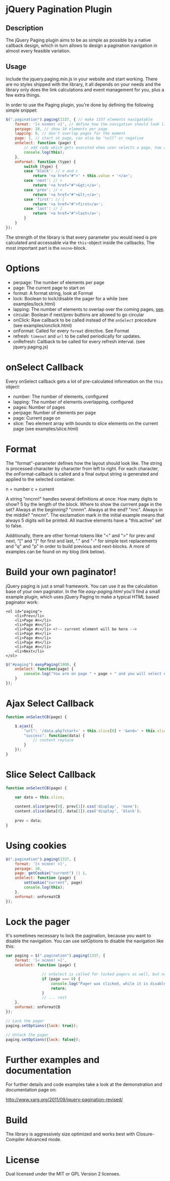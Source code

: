 jQuery Pagination Plugin
====================

Description
-----------
The jQuery Paging plugin aims to be as simple as possible by a native callback design, which in turn allows to design a pagination navigation in almost every feasible variation.

Usage
-----
Include the jquery.paging.min.js in your website and start working. There are no styles shipped with the library, it all depends on your needs and the library only does the link calculations and event management for you, plus a few extra things.

In order to use the Paging plugin, you're done by defining the following simple snippet:

```javascript
$(".pagination").paging(1337, { // make 1337 elements navigatable
	format: '[< ncnnn! >]', // define how the navigation should look like and in which order onFormat() get's called
	perpage: 10, // show 10 elements per page
	lapping: 0, // don't overlap pages for the moment
	page: 1, // start at page, can also be "null" or negative
	onSelect: function (page) {
		// add code which gets executed when user selects a page, how about $.ajax() or $(...).slice()?
		console.log(this);
	},
	onFormat: function (type) {
		switch (type) {
		case 'block': // n and c
			return '<a href="#">' + this.value + '</a>';
		case 'next': // >
			return '<a href="#">&gt;</a>';
		case 'prev': // <
			return '<a href="#">&lt;</a>';
		case 'first': // [
			return '<a href="#">first</a>';
		case 'last': // ]
			return '<a href="#">last</a>';
		}
	}
});
```

The strength of the library is that every parameter you would need is pre calculated and accessable via the `this`-object inside the callbacks. The most important part is the `nncnn`-block.

Options
=====

- perpage: The number of elements per page
- page: The current page to start on
- format: A format string, look at Format
- lock: Boolean to lock/disable the pager for a while (see examples/lock.html)
- lapping: The number of elements to overlap over the coming pages, [see](http://www.xarg.org/2016/10/derivation-of-pagination-calculation/). 
- circular: Boolean if next/prev buttons are allowed to go circular
- onClick: Raw callback to be called instead of the `onSelect` precedure (see examples/onclick.html)
- onFormat: Called for every `format` directive. See Format
- refresh: `timeout` and `url` to be called periodically for updates. 
- onRefresh: Callback to be called for every refresh interval. (see jquery.paging.js)


onSelect Callback
=====

Every onSelect callback gets a lot of pre-calculated information on the `this` object:

- number: The number of elements, configured
- lapping: The number of elements overlapping, configured
- pages: Number of pages
- perpage: Number of elements per page
- page: Current page on
- slice: Two element array with bounds to slice elements on the current page (see examples/slice.html)


Format
======
The "format"-parameter defines how the layout should look like. The string is processed character by character from left to right. For each character, the onFormat-callback is called and a final output string is generated and applied to the selected container.

n = number
c = current

A string "nncnn!" handles several definitions at once: How many digits to show? 5 by the length of the block. Where to show the currrent page in the set? Always at the beginning? "cnnnn". Always at the end? "nnc". Always in the middle? "nncnn". The exclamation mark in the initial example means that always 5 digits will be printed. All inactive elements have a "this.active" set to false.

Additionally, there are other format-tokens like "<" and ">" for prev and next, "[" and "]" for first and last, "." and "-" for simple text replacements and "q" and "p" in order to build previous and next-blocks. A more of examples can be found on my blog (link below).


Build your own paginator!
=================
jQuery paging is just a small framework. You can use it as the calculation base of your own paginator. In the file *easy-paging.html* you'll find a small example plugin, which uses jQuery Paging to make a typical HTML based paginator work:
```
<ol id="paging">
	<li>Prev</li>
	<li>Page #n</li>
	<li>Page #n</li>
	<li>Page #c</li> <!-- current element will be here -->
	<li>Page #n</li>
	<li>Page #n</li>
	<li>Page #n</li>
	<li>Page #n</li>
	<li>Next</li>
</ol>
```

```javascript
$("#paging").easyPaging(1000, {
    onSelect: function(page) {
        console.log("You are on page " + page + " and you will select elements "+(this.slice[0]+1) + "-" + this.slice[1]+"!!!");
    }
});
```


Ajax Select Callback
====================
```javascript
function onSelectCB(page) {

	$.ajax({
		"url": '/data.php?start=' + this.slice[0] + '&end=' + this.slice[1] + '&page=' + page,
		"success": function(data) {
			// content replace
		}
	});
}
```

Slice Select Callback
======================
```javascript
function onSelectCB(page) {

	var data = this.slice;
	
	content.slice(prev[0], prev[1]).css('display', 'none');
	content.slice(data[0], data[1]).css('display', 'block');
	
	prev = data;
}
```

Using cookies
=============
```javascript
$(".pagination").paging(1337, {
	format: '[< ncnnn! >]',
	perpage: 10,
	page: getCookie("current") || 1,
	onSelect: function (page) {
		setCookie("current", page)
		console.log(this);
	},
	onFormat: onFormatCB
});
```

Lock the pager
============
It's sometimes necessary to lock the pagination, because you want to disable the navigation. You can use setOptions to disable the navigation like this:
```javascript
var paging = $(".pagination").paging(1337, {
	format: '[< ncnnn! >]',
	onSelect: function (page) {

                // onSelect is called for locked pagers as well, but nothing happens, except this:
                if (page === 0) {
                    console.log("Pager was clicked, while it is disabled!");
                    return;
                }
                // ... rest
	},
	onFormat: onFormatCB
});

// Lock the pager
paging.setOptions({lock: true});

// Unlock the pager
paging.setOptions({lock: false});

```


Further examples and documentation
==========================
For further details and code examples take a look at the demonstration and documentation page on:

http://www.xarg.org/2011/09/jquery-pagination-revised/

Build
=====
The library is aggressively size optimized and works best with Closure-Compiler Advanced mode.


License
======
Dual licensed under the MIT or GPL Version 2 licenses.
